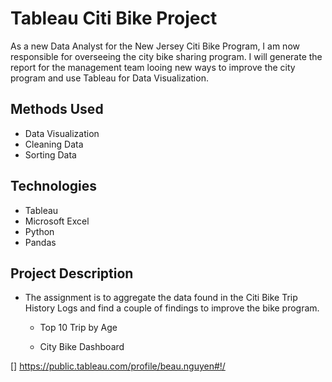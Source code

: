 # Tableau Citi Bike Project
As a new Data Analyst for the New Jersey Citi Bike Program, I am now responsible for overseeing the city bike sharing program.  I will generate the report for the management team looing new ways to improve the city program and use Tableau for Data Visualization.  
## Methods Used
*	Data Visualization	
*	Cleaning Data
*	Sorting Data

## Technologies
*	Tableau  
*	Microsoft Excel
*	Python
*	Pandas

## Project Description
* The assignment is to aggregate the data found in the Citi Bike Trip History Logs and find a couple of findings to improve the bike program.

	* Top 10 Trip by Age

	* City Bike Dashboard

[] https://public.tableau.com/profile/beau.nguyen#!/



